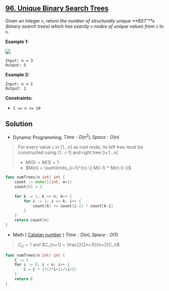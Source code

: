 ## [96. Unique Binary Search Trees](https://leetcode.com/problems/unique-binary-search-trees/)


Given an integer `n`, return _the number of structurally unique **BST'**s (binary search trees) which has exactly_ `n` _nodes of unique values from_ `1` _to_ `n`.

**Example 1:**

![](https://assets.leetcode.com/uploads/2021/01/18/uniquebstn3.jpg)

```
Input: n = 3
Output: 5
```

**Example 2:**

```
Input: n = 1
Output: 1
```

**Constraints:**

*   `1 <= n <= 19`



## Solution

- Dynamic Programming:	$Time: O(n^2), Space: O(n)$ 

> For every value `i` in [1...n] as root node, its left tree must be constructed using [1...i-1] and right tree [i+1...n]
>
> - $M(0) = M(1) = 1$
> - $M(n) = \sum\limits_{i=1}^{n} \{ M(i-1) * M(n-i) \}$ 

```go
func numTrees(n int) int {
    count := make([]int, n+1)
    count[0] = 1
    
    for k := 1; k <= n; k++ {
        for i := 1; i <= k; i++ {
            count[k] += count[i-1] * count[k-i]
        }
    }
    return count[n]
}
```



- Math ( [Catalan number](https://en.wikipedia.org/wiki/Catalan_number) ) 	$Time: O(n), Space: O(1)$ 

> $C_0 = 1$ 	and 	$C_{n+1} = \frac{2(2n+1)}{n+2}C_n$ 

```go
func numTrees(n int) int {
    C := 1
    for i := 0; i < n; i++ {
        C = C * 2*(2*i+1)/(i+2)
    }
    return C
}
```

